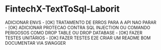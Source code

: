 # FintechX-TextToSql-Laborit

ADICIONAR ENVS - [OK]
TRATAMENTO DE ERROS PARA A API NAO PARAR - [OK]
ADICIONAR PROTECAO CONTRA SQL INJECTION OU COMANDO PERIGOSOS COMO DROP TABLE OU DROP DATABASE - [OK]
FAZER TESTES UNITÁRIOS - [OK]
FAZER TESTES E2E
CRIAR UM README BOM
DOCUMENTAR VIA SWAGGER
